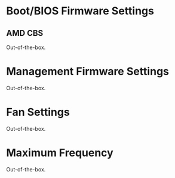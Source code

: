 # Boot/BIOS Firmware Settings

## AMD CBS

Out-of-the-box.

# Management Firmware Settings

Out-of-the-box.

# Fan Settings

Out-of-the-box.

# Maximum Frequency

Out-of-the-box.